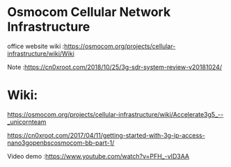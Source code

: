 # Osmocom Cellular Network Infrastructure

office website wiki :https://osmocom.org/projects/cellular-infrastructure/wiki/Wiki

Note :https://cn0xroot.com/2018/10/25/3g-sdr-system-review-v20181024/


# Wiki:

https://osmocom.org/projects/cellular-infrastructure/wiki/Accelerate3g5_--_unicornteam

https://cn0xroot.com/2017/04/11/getting-started-with-3g-ip-access-nano3gopenbscosmocom-bb-part-1/

Video demo :https://www.youtube.com/watch?v=PFH_-vID3AA
